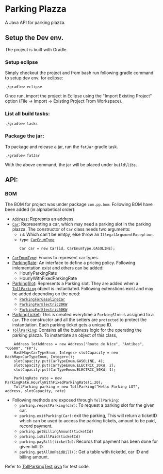 # Parking Plazza
A Java API for parking plazza.


## Setup the Dev env.

The project is built with Gradle. 

### Setup eclipse

Simply checkout the project and from bash run following gradle command to setup dev env. for eclipse:

```./gradlew eclipse```

Once run, import the project in Eclipse using the "Import Existing Project" option (File -> Import -> Existing Project From Workspace).

### List all build tasks:

```./gradlew tasks```

### Package the jar:

To package and release a jar, run the `fatJar`  gradle task.


```./gradlew fatJar```

With the above command, the jar will be placed under `build\libs`.

## API:

### BOM

The BOM for project was under package `com.pp.bom`.  Following BOM have been added (in alphabetical order): 
* [`Address`](https://github.com/pranav8494/parkingPlazza/blob/master/src/main/java/com/pp/bom/Address.java): Represnts an address.
* [`Car`](https://github.com/pranav8494/parkingPlazza/blob/master/src/main/java/com/pp/bom/vehicle/Car.java): Representing a car, which may need a parking slot in the parking plazza. The constructor of `Car` class needs two arguments:
  * `id`: Which can't be emtpy, else throw an `IllegalArgumentException`.
  * `type`: [`CarEnumType`](https://github.com/pranav8494/parkingPlazza/blob/master/src/main/java/com/pp/bom/CarTypeEnum.java)
	```
	Car car = new Car(id, CarEnumType.GASOLINE);
	```
* [`CarEnumType`](https://github.com/pranav8494/parkingPlazza/blob/master/src/main/java/com/pp/bom/CarTypeEnum.java): Enums to represent car types.
* [ParkingRate](https://github.com/pranav8494/parkingPlazza/blob/master/src/main/java/com/pp/bom/pricingPolicy/ParkingRate.java): An interface to define a pricing policy. Following imlementation exist and others can be added:
 	* HourlyParkingRate
 	* HourlyWithFixedParkingRate
* [ParkingSlot](https://github.com/pranav8494/parkingPlazza/blob/master/src/main/java/com/pp/bom/parking/ParkingSlot.java): Represents a Parking slot. They are added when a [`TollParking`](https://github.com/pranav8494/parkingPlazza/blob/master/src/main/java/com/pp/bom/TollParking.java) object is instantiated. Following extenstions exist and may be added depending on the need:
 	* [`ParkingForGasolineCar`](https://github.com/pranav8494/parkingPlazza/blob/master/src/main/java/com/pp/bom/parking/ParkingForGasolineCar.java)
 	* [`ParkingForElectric20KW`](https://github.com/pranav8494/parkingPlazza/blob/master/src/main/java/com/pp/bom/parking/ParkingForElectric20KW.java)
 	* [`ParkingForElectric50KW`](https://github.com/pranav8494/parkingPlazza/blob/master/src/main/java/com/pp/bom/parking/ParkingForElectric50KW.java)
* [ParkingTicket](https://github.com/pranav8494/parkingPlazza/blob/master/src/main/java/com/pp/bom/ParkingTicket.java): This is created everytime a `ParkingSlot` is assigned to a `Car`. The constructor and all the setters are `protected` to protect the instantiation. Each parking ticket gets a unique ID.
* [`TollParking`](https://github.com/pranav8494/parkingPlazza/blob/master/src/main/java/com/pp/bom/TollParking.java): Contains all the business logic for the operating the parking plazza. To instantiate an object of this class,

```
	Address lotAddress = new Address("Route de Nice", "Antibes", "06600", "FR");
	HashMap<CarTypeEnum, Integer> slotCapacity = new HashMap<CarTypeEnum, Integer>();
	slotCapacity.put(CarTypeEnum.GASOLINE, 4);
	slotCapacity.put(CarTypeEnum.ELECTRIC_20KW, 2);
	slotCapacity.put(CarTypeEnum.ELECTRIC_50KW, 1);

	ParkingRate rate = new ParkingRate.HourlyWithFixedParkingRate(1,20);
	TollParking parking = new TollParking("Hello Parking LOT", address, slotCapacity, rate)
```

* Following methods are exposed through `TollParking`: 
	* ```parking.reqestParking(car)```: To request a parking slot for the given car.
	* ```parking.exitParking(Car)```: exit the parking, This will return a ticketID which can be used to access the parking tickets, amount to be paid, record payment.
	* ```parking.getBillingAmount(ticketId)```
	* ```parking.isBillPaid(ticketId)```
	* ```parking.payBill(ticketId)```: Records that payment has been done for given bill ID.
	* ```parking.getAllUnPaidBill()```: Get a table with ticketId, car ID and billing amount.


  
Refer to [TollParkingTest.java](https://github.com/pranav8494/parkingPlazza/blob/master/src/test/java/com/pp/TollParkingTest.java) for test code.

